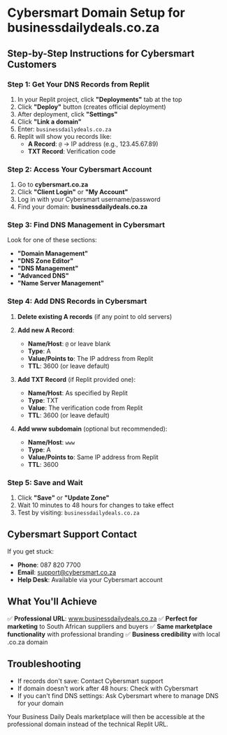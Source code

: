 # Cybersmart Domain Setup for businessdailydeals.co.za

## Step-by-Step Instructions for Cybersmart Customers

### Step 1: Get Your DNS Records from Replit
1. In your Replit project, click **"Deployments"** tab at the top
2. Click **"Deploy"** button (creates official deployment)
3. After deployment, click **"Settings"** 
4. Click **"Link a domain"**
5. Enter: `businessdailydeals.co.za`
6. Replit will show you records like:
   - **A Record**: `@` → IP address (e.g., 123.45.67.89)
   - **TXT Record**: Verification code

### Step 2: Access Your Cybersmart Account
1. Go to **cybersmart.co.za**
2. Click **"Client Login"** or **"My Account"**
3. Log in with your Cybersmart username/password
4. Find your domain: **businessdailydeals.co.za**

### Step 3: Find DNS Management in Cybersmart
Look for one of these sections:
- **"Domain Management"**
- **"DNS Zone Editor"** 
- **"DNS Management"**
- **"Advanced DNS"**
- **"Name Server Management"**

### Step 4: Add DNS Records in Cybersmart
1. **Delete existing A records** (if any point to old servers)
2. **Add new A Record**:
   - **Name/Host**: `@` or leave blank
   - **Type**: A
   - **Value/Points to**: The IP address from Replit
   - **TTL**: 3600 (or leave default)

3. **Add TXT Record** (if Replit provided one):
   - **Name/Host**: As specified by Replit
   - **Type**: TXT  
   - **Value**: The verification code from Replit
   - **TTL**: 3600 (or leave default)

4. **Add www subdomain** (optional but recommended):
   - **Name/Host**: `www`
   - **Type**: A
   - **Value/Points to**: Same IP address from Replit
   - **TTL**: 3600

### Step 5: Save and Wait
1. Click **"Save"** or **"Update Zone"**
2. Wait 10 minutes to 48 hours for changes to take effect
3. Test by visiting: `businessdailydeals.co.za`

## Cybersmart Support Contact
If you get stuck:
- **Phone**: 087 820 7700
- **Email**: support@cybersmart.co.za
- **Help Desk**: Available via your Cybersmart account

## What You'll Achieve
✅ **Professional URL**: www.businessdailydeals.co.za
✅ **Perfect for marketing** to South African suppliers and buyers
✅ **Same marketplace functionality** with professional branding
✅ **Business credibility** with local .co.za domain

## Troubleshooting
- If records don't save: Contact Cybersmart support
- If domain doesn't work after 48 hours: Check with Cybersmart
- If you can't find DNS settings: Ask Cybersmart where to manage DNS for your domain

Your Business Daily Deals marketplace will then be accessible at the professional domain instead of the technical Replit URL.